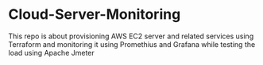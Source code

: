 # Cloud-Server-Monitoring
This repo is about provisioning AWS EC2 server and related services using Terraform and monitoring it using Promethius and  Grafana while testing the load using Apache Jmeter
